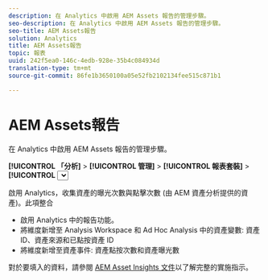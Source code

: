 ```yaml
---
description: 在 Analytics 中啟用 AEM Assets 報告的管理步驟。
seo-description: 在 Analytics 中啟用 AEM Assets 報告的管理步驟。
seo-title: AEM Assets報告
solution: Analytics
title: AEM Assets報告
topic: 報表
uuid: 242f5ea0-146c-4edb-928e-35b4c084934d
translation-type: tm+mt
source-git-commit: 86fe1b3650100a05e52fb2102134fee515c871b1

---
```



# AEM Assets報告

在 Analytics 中啟用 AEM Assets 報告的管理步驟。

**[!UICONTROL 「分析]** &gt; **[!UICONTROL 管理]** &gt; **[!UICONTROL 報表套裝]** &gt; **[!UICONTROL <select report suite>]** &gt; **[!UICONTROL 編輯設定]** &gt; **[!UICONTROL AEM]** &gt; **[!UICONTROL AEM Assets報表」]**

啟用 Analytics，收集資產的曝光次數與點擊次數 (由 AEM 資產分析提供的資產)。此項整合

* 啟用 Analytics 中的報告功能。
* 將維度新增至 Analysis Workspace 和 Ad Hoc Analysis 中的資產變數: 資產 ID、資產來源和已點按資產 ID
* 將維度新增至資產事件: 資產點按次數和資產曝光數

對於要填入的資料，請參閱 [AEM Asset Insights 文件](https://docs.adobe.com/docs/en/aem/6-2/author/assets/managing-assets-touch-ui/asset-insights.html)以了解完整的實施指示。
